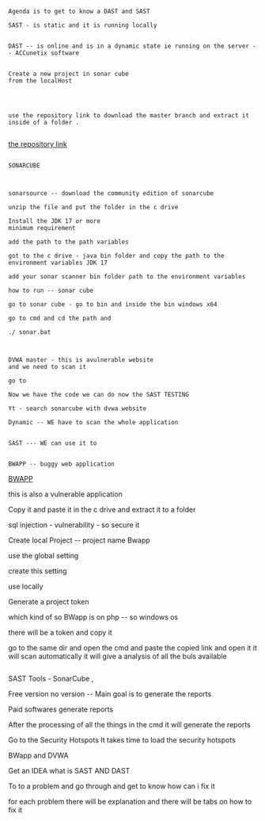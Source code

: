 ~~~
Agenda is to get to know a DAST and SAST 

SAST - is static and it is running locally 


DAST -- is online and is in a dynamic state ie running on the server -- ACCunetix software 


Create a new project in sonar cube 
from the localHost 




use the repository link to download the master branch and extract it inside of a folder . 


~~~

[the repository link](https://github.com/digininja/DVWA)

~~~

SONARCUBE 



sonarsource -- download the community edition of sonarcube 

unzip the file and put the folder in the c drive 

Install the JDK 17 or more 
minimum requirement 

add the path to the path variables 

got to the c drive - java bin folder and copy the path to the environment variables JDK 17 

add your sonar scanner bin folder path to the environment variables 

how to run -- sonar cube 

go to sonar cube - go to bin and inside the bin windows x64 

go to cmd and cd the path and 

./ sonar.bat 



DVWA master - this is avulnerable website 
and we need to scan it 

go to 

Now we have the code we can do now the SAST TESTING 

Yt - search sonarcube with dvwa website 

Dynamic -- WE have to scan the whole application 


SAST --- WE can use it to 


BWAPP -- buggy web application 

~~~

[BWAPP](http://www.itsecgames.com/download.htm)

this is also a vulnerable application 


Copy it and paste it in the c drive and extract it 
to a folder 

sql injection - vulnerability - so secure it 


Create local Project -- project name Bwapp 

use the global setting 

create this setting 

use locally 

Generate a project token 

which kind of so BWapp is on php -- so windows os 


there will be a token and copy it 


go to the same dir and open the cmd and paste the copied link 
and open it it will scan automatically 
it will give a analysis of all the buls available 


~~~

~~~
SAST Tools - SonarCube , 


Free version no version -- 
Main goal is to generate the reports 

Paid softwares generate reports 

After the processing of all the things in the cmd 
it will generate the reports 

Go to the Security Hotspots 
It takes time to load the security hotspots 



BWapp and DVWA 

Get an IDEA what is SAST AND DAST  

To to a problem and go through and get to know how can i fix it 

for each problem there will be explanation and there will be tabs on how to fix it 

~~~

